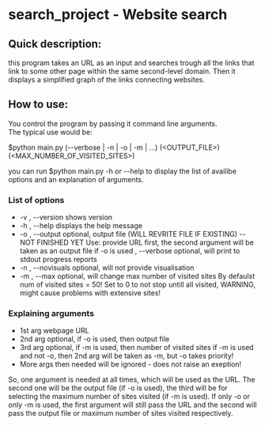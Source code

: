 
# search_project - Website search

## Quick description:
this program takes an URL as an input and searches trough all the links that link to some other page within the same second-level domain. Then it displays a simplified graph of the links connecting websites.
  
## How to use:
You control the program by passing it command line arguments.  
The typical use would be:

$python main.py (--verbose | -n | -o | -m | ...) <URL> (<OUTPUT_FILE>) (<MAX_NUMBER_OF_VISITED_SITES>)

you can run $python main.py -h or --help to display the list of availibe options and an explanation of arguments.

### List of options

* -v , --version      shows version
* -h , --help         displays the help message
* -o , --output       optional, output file (WILL REVRITE FILE IF EXISTING) -- NOT FINISHED YET
                      Use: provide URL first, the second argument will be taken as an output file if -o is used
    , --verbose       optional, will print to stdout progress reports
* -n , --novisuals    optional, will not provide visualisation
* -m , --max          optional, will change max number of visited sites
                      By defaulst num of visited sites = 50!
                      Set to 0 to not stop untill all visited, WARNING, might cause problems with extensive sites!
 
### Explaining arguments

* 1st arg             webpage URL
* 2nd arg             optional, if -o is used, then output file
* 3rd arg             optional, if -m is used, then number of visited sites
                    if -m is used and not -o, then 2nd arg will be taken as -m, but -o takes priority!
* More args then needed will be ignored - does not raise an exeption!

So, one argument is needed at all times, which will be used as the URL. The second one will be the output file (if -o is used), the third will be for selecting the maximum number of sites visited (if -m is used). If only -o or only -m is used, the first argument will still pass the URL and the second will pass the output file or maximum number of sites visited respectively.